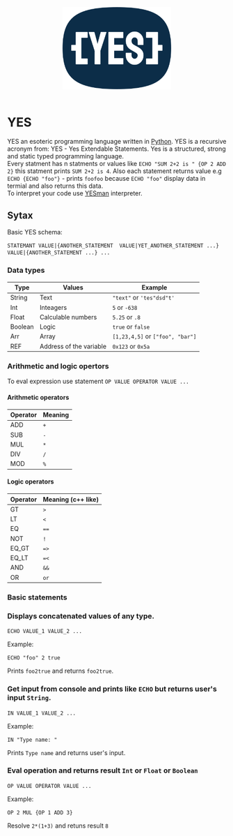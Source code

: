 <div align="center">
  <a href="https://github.com/julkot1/YES">
    <img src="https://github.com/julkot1/YES/blob/main/logo.svg" alt="Logo" width="250" height="187.5">
  </a>
</div>
</br>


# YES
YES an esoteric programming language written in [Python](https://www.python.org/).
YES is a recursive acronym from: YES - Yes Extendable Statements. Yes is a structured, strong and static typed programming language. 
</br>
Every statment has n statments or values like `ECHO "SUM 2+2 is " {OP 2 ADD 2}` this statment prints `SUM 2+2 is 4`. Also each statement returns value e.g `ECHO {ECHO "foo"}` - prints `foofoo` because `ECHO "foo"` display data in termial and also returns this data. 
</br>
To interpret your code use [YESman]() interpreter.
## Sytax
Basic YES schema:
```
STATEMANT VALUE|{ANOTHER_STATEMENT  VALUE|YET_ANOTHER_STATEMENT ...} VALUE|{ANOTHER_STATEMENT ...} ...
```
### Data types
| Type | Values | Example|
| ------------- | ------------- | ------------- |
| String  | Text  |`"text"` or `'tes"dsd"t'`|
| Int  | Inteagers  |`5` or `-638`|
| Float  | Calculable numbers  |`5.25` or `.8`|
| Boolean  | Logic  |`true` or `false`|
| Arr  | Array  |`[1,23,4,5]` or `["foo", "bar"]`|
| REF  | Address of the variable  |`0x123` or `0x5a`|

### Arithmetic and logic opertors

To eval expression use statement `OP VALUE OPERATOR VALUE ...`

#### Arithmetic operators

| Operator | Meaning |
| ------------- | ------------- |
| ADD  | `+`  |
| SUB | `-`  |
| MUL  | `*`  |
| DIV  | `/`  |
| MOD  | `%`  |

#### Logic operators

| Operator | Meaning (c++ like)|
| ------------- | ------------- |
| GT  | `>`  |
| LT  | `<`  |
| EQ  | `==`  |
| NOT | `!`  |
| EQ_GT  | `=>`  |
| EQ_LT  | `=<`  |
| AND  | `&&`  |
| OR  | `or`|

### Basic statements

### Displays concatenated values of any type.
```
ECHO VALUE_1 VALUE_2 ...
```
Example:
```
ECHO "foo" 2 true
```
Prints `foo2true` and returns `foo2true`.
### Get input from console and prints like `ECHO` but returns user's input `String`.
```
IN VALUE_1 VALUE_2 ...
```
Example:
```
IN "Type name: "
```
Prints `Type name` and returns user's input.

### Eval operation and returns result `Int` or `Float` or `Boolean`
```
OP VALUE OPERATOR VALUE ...
```
Example:
```
OP 2 MUL {OP 1 ADD 3}
```
Resolve `2*(1+3)` and retuns result `8`

